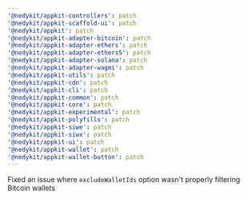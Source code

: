 ```yaml
---
'@nedykit/appkit-controllers': patch
'@nedykit/appkit-scaffold-ui': patch
'@nedykit/appkit': patch
'@nedykit/appkit-adapter-bitcoin': patch
'@nedykit/appkit-adapter-ethers': patch
'@nedykit/appkit-adapter-ethers5': patch
'@nedykit/appkit-adapter-solana': patch
'@nedykit/appkit-adapter-wagmi': patch
'@nedykit/appkit-utils': patch
'@nedykit/appkit-cdn': patch
'@nedykit/appkit-cli': patch
'@nedykit/appkit-common': patch
'@nedykit/appkit-core': patch
'@nedykit/appkit-experimental': patch
'@nedykit/appkit-polyfills': patch
'@nedykit/appkit-siwe': patch
'@nedykit/appkit-siwx': patch
'@nedykit/appkit-ui': patch
'@nedykit/appkit-wallet': patch
'@nedykit/appkit-wallet-button': patch
---
```


Fixed an issue where `excludeWalletIds` option wasn't properly filtering Bitcoin wallets
